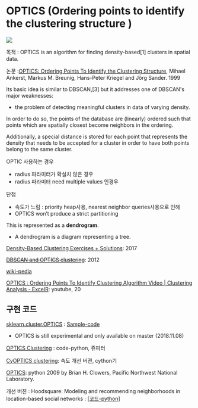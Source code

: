 # OPTICS (Ordering points to identify the clustering structure )

![](https://upload.wikimedia.org/wikipedia/commons/thumb/f/f9/OPTICS.svg/712px-OPTICS.svg.png)

목적 : OPTICS is an algorithm for finding density-based[1] clusters in spatial data. 

논문 :[OPTICS: Ordering Points To Identify the Clustering Structure](http://www.dbs.ifi.lmu.de/Publikationen/Papers/OPTICS.pdf), Mihael Ankerst, Markus M. Breunig, Hans-Peter Kriegel and Jörg Sander. 1999

Its basic idea is similar to DBSCAN,[3] but it addresses one of DBSCAN's major weaknesses: 
- the problem of detecting meaningful clusters in data of varying density. 

In order to do so, the points of the database are (linearly) ordered such that points which are spatially closest become neighbors in the ordering. 

Additionally, a special distance is stored for each point that represents the density that needs to be accepted for a cluster in order to have both points belong to the same cluster. 

OPTIC 사용하는 경우 
- radius 파라미터가 확실치 않은 경우 
- radius 파라미터 need multiple values 인경우 

단점 
- 속도가 느림 : priority heap사용, nearest neighbor queries사용으로 인해 
- OPTICS won’t produce a strict partitioning

This is represented as a **dendrogram**.
- A dendrogram is a diagram representing a tree.

[Density-Based Clustering Exercises + Solutions](http://engdashboard.blogspot.com/2017/09/density-based-clustering-exercises.html): 2017

~~[DBSCAN and OPTICS clustering](https://www.vitavonni.de/blog/201211/2012110201-dbscan-and-optics-clustering.html)~~: 2012

[wiki-pedia](https://en.wikipedia.org/wiki/OPTICS_algorithm)

[OPTICS : Ordering Points To Identify Clustering Algorithm Video | Clustering Analysis - ExcelR](https://www.youtube.com/watch?v=zAbnJ7kERXk): youtube, 20


## 구현 코드 

[sklearn.cluster.OPTICS](http://scikit-learn.org/dev/modules/generated/sklearn.cluster.OPTICS.html) : [Sample-code](https://scikit-learn.org/dev/auto_examples/cluster/plot_optics.html)
- OPTICS is still experimental and only available on master (2018.11.08)

[OPTICS Clustering](https://github.com/aonghus/optics-cluster) : code-python, 쥬피터 

[CyOPTICS clustering](https://github.com/dvida/cyoptics-clustering): 속도 개선 버젼, cython기


[OPTICS](http://www.chemometria.us.edu.pl/download/optics.py): python 2009 by Brian H. Clowers, Pacific Northwest National Laboratory.

개선 버젼 : Hoodsquare: Modeling and recommending neighborhoods in location-based social networks : [[코드-python]](https://github.com/amyxzhang/OPTICS-Automatic-Clustering)